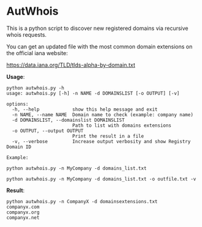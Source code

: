 # AutWhois
This is a python script to discover new registered domains via recursive whois requests.

You can get an updated file with the most common domain extensions on the official iana website:

https://data.iana.org/TLD/tlds-alpha-by-domain.txt

**Usage**:

```
python autwhois.py -h
usage: autwhois.py [-h] -n NAME -d DOMAINSLIST [-o OUTPUT] [-v]

options:
  -h, --help            show this help message and exit
  -n NAME, --name NAME  Domain name to check (example: company name)
  -d DOMAINSLIST, --domainslist DOMAINSLIST
                        Path to list with domains extensions
  -o OUTPUT, --output OUTPUT
                        Print the result in a file
  -v, --verbose         Increase output verbosity and show Registry Domain ID

Example: 

python autwhois.py -n MyCompany -d domains_list.txt

python autwhois.py -n MyCompany -d domains_list.txt -o outfile.txt -v
```


**Result**:
```
python autwhois.py -n CompanyX -d domainsextensions.txt   
companyx.com
companyx.org
companyx.net

